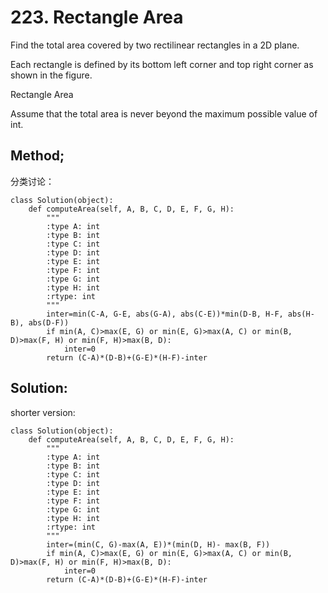 # 223. Rectangle Area

Find the total area covered by two rectilinear rectangles in a 2D plane.

Each rectangle is defined by its bottom left corner and top right corner as shown in the figure.

Rectangle Area

Assume that the total area is never beyond the maximum possible value of int.

## Method;

分类讨论：

    class Solution(object):
        def computeArea(self, A, B, C, D, E, F, G, H):
            """
            :type A: int
            :type B: int
            :type C: int
            :type D: int
            :type E: int
            :type F: int
            :type G: int
            :type H: int
            :rtype: int
            """
            inter=min(C-A, G-E, abs(G-A), abs(C-E))*min(D-B, H-F, abs(H-B), abs(D-F))
            if min(A, C)>max(E, G) or min(E, G)>max(A, C) or min(B, D)>max(F, H) or min(F, H)>max(B, D):
                inter=0
            return (C-A)*(D-B)+(G-E)*(H-F)-inter
            
## Solution:

shorter version:

    class Solution(object):
        def computeArea(self, A, B, C, D, E, F, G, H):
            """
            :type A: int
            :type B: int
            :type C: int
            :type D: int
            :type E: int
            :type F: int
            :type G: int
            :type H: int
            :rtype: int
            """
            inter=(min(C, G)-max(A, E))*(min(D, H)- max(B, F))
            if min(A, C)>max(E, G) or min(E, G)>max(A, C) or min(B, D)>max(F, H) or min(F, H)>max(B, D):
                inter=0
            return (C-A)*(D-B)+(G-E)*(H-F)-inter